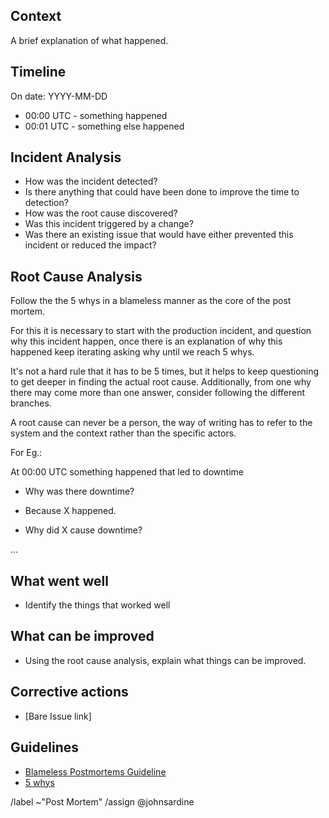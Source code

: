 ## Context

A brief explanation of what happened.

## Timeline

On date: YYYY-MM-DD

- 00:00 UTC - something happened
- 00:01 UTC - something else happened

## Incident Analysis

- How was the incident detected?
- Is there anything that could have been done to improve the time to detection?
- How was the root cause discovered?
- Was this incident triggered by a change?
- Was there an existing issue that would have either prevented this incident or reduced the impact?

## Root Cause Analysis

Follow the the 5 whys in a blameless manner as the core of the post mortem.

For this it is necessary to start with the production incident, and question why this incident happen, once there is an explanation of why this
happened keep iterating asking why until we reach 5 whys.

It's not a hard rule that it has to be 5 times, but it helps to keep questioning to get deeper in finding the actual root cause. Additionally,
from one why there may come more than one answer, consider following the different branches.

A root cause can never be a person, the way of writing has to refer to the system and the context rather than the specific actors.

For Eg.:

At 00:00 UTC something happened that led to downtime

- Why was there downtime?

- Because X happened.

- Why did X cause downtime?

...

## What went well

- Identify the things that worked well

## What can be improved

- Using the root cause analysis, explain what things can be improved.

## Corrective actions

- [Bare Issue link]

## Guidelines

* [Blameless Postmortems Guideline](https://about.gitlab.com/handbook/customer-success/implementation-engineering/workflows/internal/post-mortem.html)
* [5 whys](https://en.wikipedia.org/wiki/5_Whys)

/label ~"Post Mortem"
/assign @johnsardine
